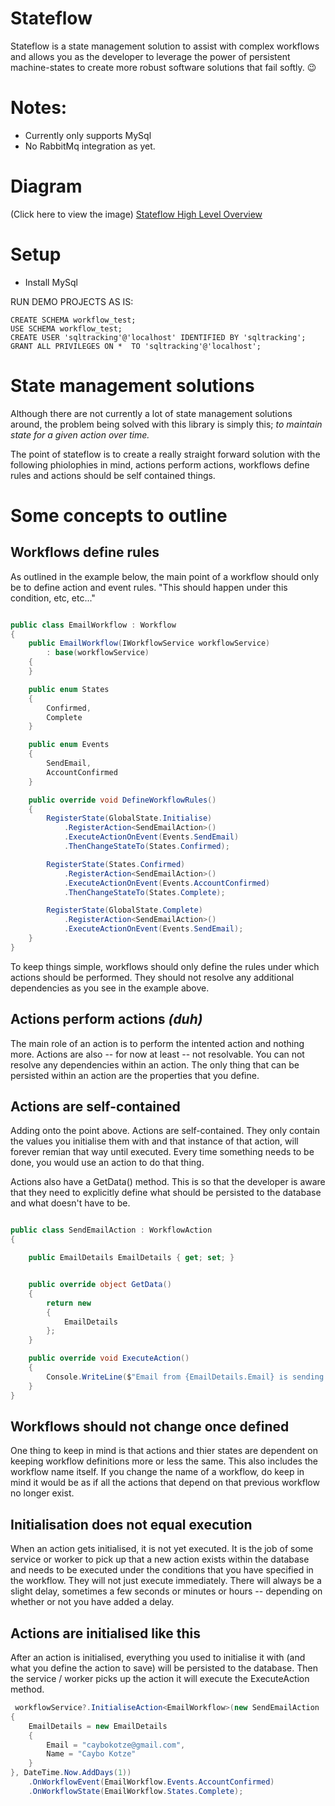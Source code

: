 # Stateflow
Stateflow is a state management solution to assist with complex workflows and allows you as the developer to leverage the power of persistent machine-states to create more robust software solutions that fail softly. 😉

# Notes:
- Currently only supports MySql
- No RabbitMq integration as yet.

# Diagram

(Click here to view the image)
[Stateflow High Level Overview](https://user-images.githubusercontent.com/25146896/116010400-fc79c300-a61e-11eb-8382-8beb6cccce1f.png)


# Setup
- Install MySql

RUN DEMO PROJECTS AS IS:
```mysql
CREATE SCHEMA workflow_test;
USE SCHEMA workflow_test;
CREATE USER 'sqltracking'@'localhost' IDENTIFIED BY 'sqltracking';
GRANT ALL PRIVILEGES ON *  TO 'sqltracking'@'localhost';
```

# State management solutions

Although there are not currently a lot of state management solutions around, the problem being solved with this library is simply this; *to maintain state for a given action over time.*

The point of stateflow is to create a really straight forward solution with the following phiolophies in mind, actions perform actions, workflows define rules and actions should be self contained things.

# Some concepts to outline

## Workflows define rules

As outlined in the example below, the main point of a workflow should only be to define action and event rules. "This should happen under this condition, etc, etc..."

```csharp

public class EmailWorkflow : Workflow
{
    public EmailWorkflow(IWorkflowService workflowService)
        : base(workflowService)
    {
    }

    public enum States
    {
        Confirmed,
        Complete
    }

    public enum Events
    {
        SendEmail,
        AccountConfirmed
    }

    public override void DefineWorkflowRules()
    {
        RegisterState(GlobalState.Initialise)
            .RegisterAction<SendEmailAction>()
            .ExecuteActionOnEvent(Events.SendEmail)
            .ThenChangeStateTo(States.Confirmed);

        RegisterState(States.Confirmed)
            .RegisterAction<SendEmailAction>()
            .ExecuteActionOnEvent(Events.AccountConfirmed)
            .ThenChangeStateTo(States.Complete);

        RegisterState(GlobalState.Complete)
            .RegisterAction<SendEmailAction>()
            .ExecuteActionOnEvent(Events.SendEmail);
    }
}

```

To keep things simple, workflows should only define the rules under which actions should be performed. They should not resolve any additional dependencies as you see in the example above.

## Actions perform actions *(duh)*

The main role of an action is to perform the intented action and nothing more. Actions are also -- for now at least -- not resolvable. You can not resolve any dependencies within an action. The only thing that can be persisted within an action are the properties that you define.

## Actions are self-contained

Adding onto the point above. Actions are self-contained. They only contain the values you initialise them with and that instance of that action, will forever remian that way until executed. Every time something needs to be done, you would use an action to do that thing.

Actions also have a GetData() method. This is so that the developer is aware that they need to explicitly define what should be persisted to the database and what doesn't have to be.

```csharp

public class SendEmailAction : WorkflowAction
{

    public EmailDetails EmailDetails { get; set; }


    public override object GetData()
    {
        return new
        {
            EmailDetails
        };
    }

    public override void ExecuteAction()
    {
        Console.WriteLine($"Email from {EmailDetails.Email} is sending to {EmailDetails.Name}");
    }
}

```

## Workflows should not change once defined

One thing to keep in mind is that actions and thier states are dependent on keeping workflow definitions more or less the same. This also includes the workflow name itself. If you change the name of a workflow, do keep in mind it would be as if all the actions that depend on that previous workflow no longer exist.

## Initialisation does not equal execution

When an action gets initialised, it is not yet executed. It is the job of some service or worker to pick up that a new action exists within the database and needs to be executed under the conditions that you have specified in the workflow. They will not just execute immediately. There will always be a slight delay, sometimes a few seconds or minutes or hours -- depending on whether or not you have added a delay.

## Actions are initialised like this

After an action is initialised, everything you used to initialise it with (and what you define the action to save) will be persisted to the database. Then the service / worker picks up the action it will execute the ExecuteAction method.

```csharp
 workflowService?.InitialiseAction<EmailWorkflow>(new SendEmailAction
{
    EmailDetails = new EmailDetails
    {
        Email = "caybokotze@gmail.com",
        Name = "Caybo Kotze"
    }
}, DateTime.Now.AddDays(1))
    .OnWorkflowEvent(EmailWorkflow.Events.AccountConfirmed)
    .OnWorkflowState(EmailWorkflow.States.Complete);
```

